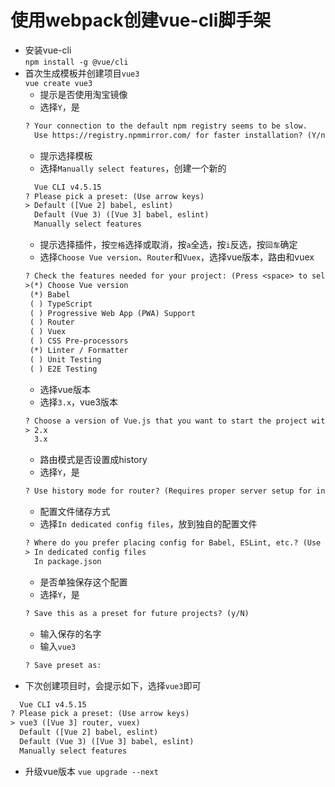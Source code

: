 # 使用webpack创建vue-cli脚手架

- 安装vue-cli  
  `npm install -g @vue/cli`
- 首次生成模板并创建项目`vue3`  
  `vue create vue3`
  - 提示是否使用淘宝镜像
  - 选择`Y`，是
  ```txt
  ? Your connection to the default npm registry seems to be slow.
    Use https://registry.npmmirror.com/ for faster installation? (Y/n)
  ```
  - 提示选择模板
  - 选择`Manually select features`，创建一个新的
  ```txt
    Vue CLI v4.5.15
  ? Please pick a preset: (Use arrow keys)
  > Default ([Vue 2] babel, eslint)
    Default (Vue 3) ([Vue 3] babel, eslint)
    Manually select features
  ```
  - 提示选择插件，按`空格`选择或取消，按`a`全选，按`i`反选，按`回车`确定
  - 选择`Choose Vue version`、`Router`和`Vuex`，选择vue版本，路由和vuex
  ```txt
  ? Check the features needed for your project: (Press <space> to select, <a> to toggle all, <i> to invert selection)
  >(*) Choose Vue version
   (*) Babel
   ( ) TypeScript
   ( ) Progressive Web App (PWA) Support
   ( ) Router
   ( ) Vuex
   ( ) CSS Pre-processors
   (*) Linter / Formatter
   ( ) Unit Testing
   ( ) E2E Testing
  ```
  - 选择vue版本
  - 选择`3.x`，vue3版本
  ```txt
  ? Choose a version of Vue.js that you want to start the project with (Use arrow keys)
  > 2.x
    3.x
  ```
  - 路由模式是否设置成history
  - 选择`Y`，是
  ```txt
  ? Use history mode for router? (Requires proper server setup for index fallback in production) (Y/n)
  ```
  - 配置文件储存方式
  - 选择`In dedicated config files`，放到独自的配置文件
  ```txt
  ? Where do you prefer placing config for Babel, ESLint, etc.? (Use arrow keys)
  > In dedicated config files
    In package.json
  ```
  - 是否单独保存这个配置
  - 选择`Y`，是
  ```txt
  ? Save this as a preset for future projects? (y/N)
  ```
  - 输入保存的名字
  - 输入`vue3`
  ```txt
  ? Save preset as:
  ```
- 下次创建项目时，会提示如下，选择`vue3`即可

```txt
  Vue CLI v4.5.15
? Please pick a preset: (Use arrow keys)
> vue3 ([Vue 3] router, vuex)
  Default ([Vue 2] babel, eslint)
  Default (Vue 3) ([Vue 3] babel, eslint)
  Manually select features
```

- 升级vue版本
  `vue upgrade --next`

